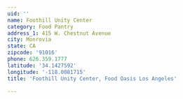 ```yaml
---
uid: ''
name: Foothill Unity Center
category: Food Pantry
address_1: 415 W. Chestnut Avenue
city: Monrovia
state: CA
zipcode: '91016'
phone: 626.359.1777
latitude: '34.1427592'
longitude: '-118.0081715'
title: 'Foothill Unity Center, Food Oasis Los Angeles'

---
```

